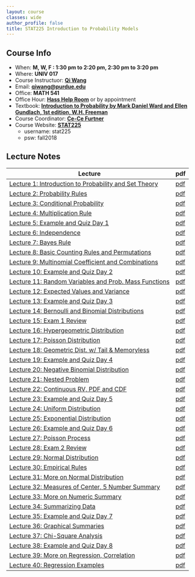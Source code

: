 ```yaml
---
layout: course
classes: wide
author_profile: false
title: STAT225 Introduction to Probability Models
---
```


## Course Info

- When: **M, W, F : 1:30 pm to 2:20 pm, 2:30 pm to 3:20 pm**
- Where: **UNIV 017**
- Course Instructuor: [**Qi Wang**](https://qwng.github.io/)
- Email: **qiwang@purdue.edu**
- Office: **MATH 541**
- Office Hour: [**Hass Help Room**](/teaching/fall2018/stat225/misc/office_hour_fall2018.pdf) or by appointment
- Textbook: [**Introduction to Probability by Mark Daniel Ward and Ellen Gundlach, 1st edition, W.H. Freeman**](http://www.stat.purdue.edu/~mdw/book.html)
- Course Coordinator: [**Ce-Ce Furtner**](http://www.stat.purdue.edu/people/faculty/cfurtner)
- Course Website: [**STAT225**](http://www.stat.purdue.edu/~cfurtner/stat225)
    + username: stat225
    + psw: fall2018

## Lecture Notes

| Lecture | pdf|
|---|---|
| [Lecture 1: Introduction to Probability and Set Theory](/teaching/fall2018/stat225/slides/lecture1.html) | [pdf](/teaching/fall2018/stat225/slides/lecture1.pdf) |
| [Lecture 2: Probability Rules](/teaching/fall2018/stat225/slides/lecture2.html) | [pdf](/teaching/fall2018/stat225/slides/lecture2.pdf) |
| [Lecture 3: Conditional Probability](/teaching/fall2018/stat225/slides/lecture3.html) | [pdf](/teaching/fall2018/stat225/slides/lecture3.pdf) |
| [Lecture 4: Multiplication Rule](/teaching/fall2018/stat225/slides/lecture4.html) | [pdf](/teaching/fall2018/stat225/slides/lecture4.pdf) |
| [Lecture 5: Example and Quiz Day 1](/teaching/fall2018/stat225/slides/lecture5.html) | [pdf](/teaching/fall2018/stat225/slides/lecture5.pdf) |
| [Lecture 6: Independence](/teaching/fall2018/stat225/slides/lecture6.html) | [pdf](/teaching/fall2018/stat225/slides/lecture6.pdf) |
| [Lecture 7: Bayes Rule](/teaching/fall2018/stat225/slides/lecture7.html) | [pdf](/teaching/fall2018/stat225/slides/lecture7.pdf) |
| [Lecture 8: Basic Counting Rules and Permutations](/teaching/fall2018/stat225/slides/lecture8.html) | [pdf](/teaching/fall2018/stat225/slides/lecture8.pdf) |
| [Lecture 9: Multinomial Coefficient and Combinations](/teaching/fall2018/stat225/slides/lecture9.html) | [pdf](/teaching/fall2018/stat225/slides/lecture9.pdf) |
| [Lecture 10: Example and Quiz Day 2](/teaching/fall2018/stat225/slides/lecture10.html) | [pdf](/teaching/fall2018/stat225/slides/lecture10.pdf) |
| [Lecture 11: Random Variables and Prob. Mass Functions](/teaching/fall2018/stat225/slides/lecture11.html) | [pdf](/teaching/fall2018/stat225/slides/lecture11.pdf) |
| [Lecture 12: Expected Values and Variance](/teaching/fall2018/stat225/slides/lecture12.html) | [pdf](/teaching/fall2018/stat225/slides/lecture12.pdf) |
| [Lecture 13: Example and Quiz Day 3](/teaching/fall2018/stat225/slides/lecture13.html) | [pdf](/teaching/fall2018/stat225/slides/lecture13.pdf) |
| [Lecture 14: Bernoulli and Binomial Distributions](/teaching/fall2018/stat225/slides/lecture14.html) | [pdf](/teaching/fall2018/stat225/slides/lecture14.pdf) |
| [Lecture 15: Exam 1 Review](/teaching/fall2018/stat225/slides/lecture15.html) | [pdf](/teaching/fall2018/stat225/slides/lecture15.pdf) |
| [Lecture 16: Hypergeometric Distribution](/teaching/fall2018/stat225/slides/lecture16.html) | [pdf](/teaching/fall2018/stat225/slides/lecture16.pdf) |
| [Lecture 17: Poisson Distribution](/teaching/fall2018/stat225/slides/lecture17.html) | [pdf](/teaching/fall2018/stat225/slides/lecture17.pdf) |
| [Lecture 18: Geometric Dist. w/ Tail & Memoryless](/teaching/fall2018/stat225/slides/lecture18.html) | [pdf](/teaching/fall2018/stat225/slides/lecture18.pdf) |
| [Lecture 19: Example and Quiz Day 4](/teaching/fall2018/stat225/slides/lecture19.html) | [pdf](/teaching/fall2018/stat225/slides/lecture19.pdf) |
| [Lecture 20: Negative Binomial Distribution](/teaching/fall2018/stat225/slides/lecture20.html) | [pdf](/teaching/fall2018/stat225/slides/lecture20.pdf) |
| [Lecture 21: Nested Problem](/teaching/fall2018/stat225/slides/lecture21.html) | [pdf](/teaching/fall2018/stat225/slides/lecture21.pdf) |
| [Lecture 22: Continuous RV, PDF and CDF](/teaching/fall2018/stat225/slides/lecture22.html) | [pdf](/teaching/fall2018/stat225/slides/lecture22.pdf) |
| [Lecture 23: Example and Quiz Day 5](/teaching/fall2018/stat225/slides/lecture23.html) | [pdf](/teaching/fall2018/stat225/slides/lecture23.pdf) |
| [Lecture 24: Uniform Distribution](/teaching/fall2018/stat225/slides/lecture24.html) | [pdf](/teaching/fall2018/stat225/slides/lecture24.pdf) |
| [Lecture 25: Exponential Distribution](/teaching/fall2018/stat225/slides/lecture25.html) | [pdf](/teaching/fall2018/stat225/slides/lecture25.pdf) |
| [Lecture 26: Example and Quiz Day 6](/teaching/fall2018/stat225/slides/lecture26.html) | [pdf](/teaching/fall2018/stat225/slides/lecture26.pdf) |
| [Lecture 27: Poisson Process](/teaching/fall2018/stat225/slides/lecture27.html) | [pdf](/teaching/fall2018/stat225/slides/lecture27.pdf) |
| [Lecture 28: Exam 2 Review](/teaching/fall2018/stat225/slides/lecture28.html) | [pdf](/teaching/fall2018/stat225/slides/lecture28.pdf) |
| [Lecture 29: Normal Distribution](/teaching/fall2018/stat225/slides/lecture29.html) | [pdf](/teaching/fall2018/stat225/slides/lecture29.pdf) |
| [Lecture 30: Empirical Rules](/teaching/fall2018/stat225/slides/lecture30.html) | [pdf](/teaching/fall2018/stat225/slides/lecture30.pdf) |
| [Lecture 31: More on Normal Distribution](/teaching/fall2018/stat225/slides/lecture31.html) | [pdf](/teaching/fall2018/stat225/slides/lecture31.pdf) |
| [Lecture 32: Measures of Center, 5 Number Summary](/teaching/fall2018/stat225/slides/lecture32.html) | [pdf](/teaching/fall2018/stat225/slides/lecture32.pdf) |
| [Lecture 33: More on Numeric Summary](/teaching/fall2018/stat225/slides/lecture33.html) | [pdf](/teaching/fall2018/stat225/slides/lecture33.pdf) |
| [Lecture 34: Summarizing Data](/teaching/fall2018/stat225/slides/lecture34.html) | [pdf](/teaching/fall2018/stat225/slides/lecture34.pdf) |
| [Lecture 35: Example and Quiz Day 7](/teaching/fall2018/stat225/slides/lecture35.html) | [pdf](/teaching/fall2018/stat225/slides/lecture35.pdf) |
| [Lecture 36: Graphical Summaries](/teaching/fall2018/stat225/slides/lecture36.html) | [pdf](/teaching/fall2018/stat225/slides/lecture36.pdf) |
| [Lecture 37: Chi-Square Analysis](/teaching/fall2018/stat225/slides/lecture37.html) | [pdf](/teaching/fall2018/stat225/slides/lecture37.pdf) |
| [Lecture 38: Example and Quiz Day 8](/teaching/fall2018/stat225/slides/lecture38.html) | [pdf](/teaching/fall2018/stat225/slides/lecture38.pdf) |
| [Lecture 39: More on Regression, Correlation](/teaching/fall2018/stat225/slides/lecture39.html) | [pdf](/teaching/fall2018/stat225/slides/lecture39.pdf) |
| [Lecture 40: Regression Examples](/teaching/fall2018/stat225/slides/lecture40.html) | [pdf](/teaching/fall2018/stat225/slides/lecture40.pdf) |

